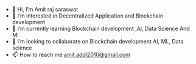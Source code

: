 - 👋 Hi, I’m Amit raj saraswat
- 👀 I’m interested in Decentralized Application and Blockchain development
- 🌱 I’m currently learning Blockchain development ,AI, Data Science And MI
- 💞️ I’m looking to collaborate on Blockchain development AI, ML, Data science
- 📫 How to reach me amit.addi2010@gmail.com

<!---
Amitaddi2010/Amitaddi2010 is a ✨ special ✨ repository because its `README.md` (this file) appears on your GitHub profile.
You can click the Preview link to take a look at your changes.
--->
